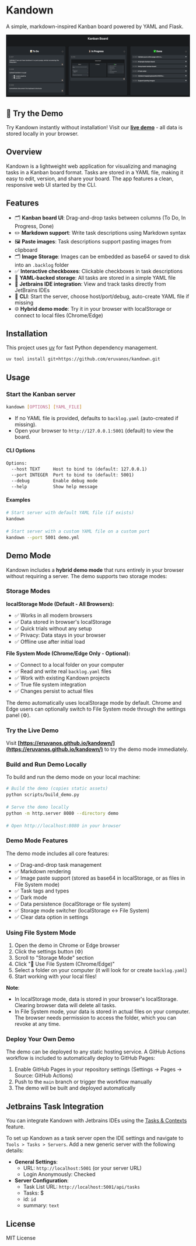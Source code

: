 
# Kandown

A simple, markdown-inspired Kanban board powered by YAML and Flask.

![screenshot.png](docs/screenshot.png)

## 🎯 Try the Demo

Try Kandown instantly without installation! Visit our **[live demo](https://eruvanos.github.io/kandown/)** - all data is stored locally in your browser.

## Overview

Kandown is a lightweight web application for visualizing and managing 
tasks in a Kanban board format. 
Tasks are stored in a YAML file, making it easy to edit, version, and share your board.
The app features a clean, responsive web UI started by the CLI.

## Features

- 🗂️ **Kanban board UI**: Drag-and-drop tasks between columns (To Do, In Progress, Done)
- ✏️ **Markdown support**: Write task descriptions using Markdown syntax
- 🖼️ **Paste images**: Task descriptions support pasting images from clipboard
- 🗂️ **Image Storage**: Images can be embedded as base64 or saved to disk into an `.backlog` folder
- ✅ **Interactive checkboxes**: Clickable checkboxes in task descriptions
- 📄 **YAML-backed storage**: All tasks are stored in a simple YAML file
- 🔄 **Jetbrains IDE integration**: View and track tasks directly from JetBrains IDEs
- 🚀 **CLI**: Start the server, choose host/port/debug, auto-create YAML file if missing
- 🌐 **Hybrid demo mode**: Try it in your browser with localStorage or connect to local files (Chrome/Edge)

## Installation

This project uses [uv](https://docs.astral.sh/uv/) for fast Python dependency management.

```bash
uv tool install git+https://github.com/eruvanos/kandown.git
```

## Usage

### Start the Kanban server

```bash
kandown [OPTIONS] [YAML_FILE]
```

- If no YAML file is provided, defaults to `backlog.yaml` (auto-created if missing).
- Open your browser to `http://127.0.0.1:5001` (default) to view the board.

#### CLI Options

```
Options:
  --host TEXT     Host to bind to (default: 127.0.0.1)
  --port INTEGER  Port to bind to (default: 5001)
  --debug         Enable debug mode
  --help          Show help message
```

#### Examples

```bash
# Start server with default YAML file (if exists)
kandown

# Start server with a custom YAML file on a custom port
kandown --port 5001 demo.yml
```

## Demo Mode

Kandown includes a **hybrid demo mode** that runs entirely in your browser without requiring a server. The demo supports two storage modes:

### Storage Modes

**localStorage Mode (Default - All Browsers):**
- ✅ Works in all modern browsers
- ✅ Data stored in browser's localStorage
- ✅ Quick trials without any setup
- ✅ Privacy: Data stays in your browser
- ✅ Offline use after initial load

**File System Mode (Chrome/Edge Only - Optional):**
- ✅ Connect to a local folder on your computer
- ✅ Read and write real `backlog.yaml` files
- ✅ Work with existing Kandown projects
- ✅ True file system integration
- ✅ Changes persist to actual files

The demo automatically uses localStorage mode by default. Chrome and Edge users can optionally switch to File System mode through the settings panel (⚙️).

### Try the Live Demo

Visit **[https://eruvanos.github.io/kandown/](https://eruvanos.github.io/kandown/)** to try the demo mode immediately.

### Build and Run Demo Locally

To build and run the demo mode on your local machine:

```bash
# Build the demo (copies static assets)
python scripts/build_demo.py

# Serve the demo locally
python -m http.server 8080 --directory demo

# Open http://localhost:8080 in your browser
```

### Demo Mode Features

The demo mode includes all core features:
- ✅ Drag-and-drop task management
- ✅ Markdown rendering
- ✅ Image paste support (stored as base64 in localStorage, or as files in File System mode)
- ✅ Task tags and types
- ✅ Dark mode
- ✅ Data persistence (localStorage or file system)
- ✅ Storage mode switcher (localStorage ↔ File System)
- ✅ Clear data option in settings

### Using File System Mode

1. Open the demo in Chrome or Edge browser
2. Click the settings button (⚙️)
3. Scroll to "Storage Mode" section
4. Click "📂 Use File System (Chrome/Edge)"
5. Select a folder on your computer (it will look for or create `backlog.yaml`)
6. Start working with your local files!

**Note**: 
- In localStorage mode, data is stored in your browser's localStorage. Clearing browser data will delete all tasks.
- In File System mode, your data is stored in actual files on your computer. The browser needs permission to access the folder, which you can revoke at any time.

### Deploy Your Own Demo

The demo can be deployed to any static hosting service. A GitHub Actions workflow is included to automatically deploy to GitHub Pages:

1. Enable GitHub Pages in your repository settings (Settings → Pages → Source: GitHub Actions)
2. Push to the `main` branch or trigger the workflow manually
3. The demo will be built and deployed automatically

## Jetbrains Task Integration

You can integrate Kandown with Jetbrains IDEs using the [Tasks & Contexts](https://www.jetbrains.com/help/idea/managing-tasks-and-context.html) feature.

To set up Kandown as a task server open the IDE settings and navigate to `Tools > Tasks > Servers`.
Add a new generic server with the following details:

- **General Settings**:
  - URL: `http://localhost:5001` (or your server URL)
  - Login Anonymously: Checked
- **Server Configuration**:
  - Task List URL: `http://localhost:5001/api/tasks`
  - Tasks: $
  - id: `id`
  - summary: `text`

## License

MIT License

